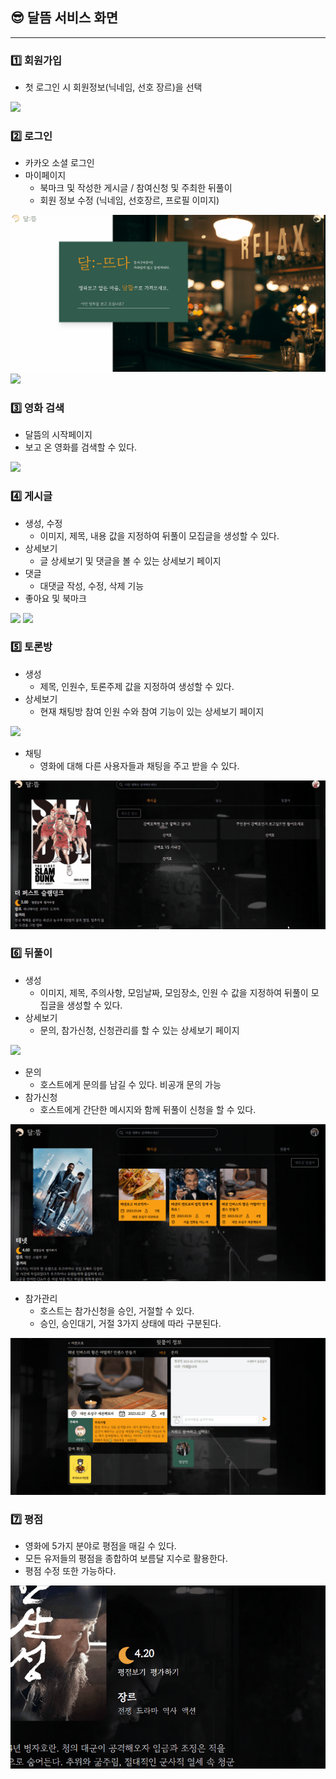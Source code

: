 
## 😎 달뜸 서비스 화면
---

### 1️⃣ 회원가입
- 첫 로그인 시 회원정보(닉네임, 선호 장르)을 선택
<img src="../docs/gif/SignUp.gif">

### 2️⃣ 로그인
- 카카오 소셜 로그인
- 마이페이지
    - 북마크 및 작성한 게시글 / 참여신청 및 주최한 뒤풀이
    - 회원 정보 수정 (닉네임, 선호장르, 프로필 이미지)
<img src="../docs/gif/Login.gif">
<img src="../docs/gif/MovieMypage.gif">


### 3️⃣ 영화 검색
- 달뜸의 시작페이지
- 보고 온 영화를 검색할 수 있다.
<img src="../docs/gif/MovieSearch.gif">

### 4️⃣ 게시글
- 생성, 수정
    - 이미지, 제목, 내용 값을 지정하여 뒤풀이 모집글을 생성할 수 있다.
- 상세보기
    - 글 상세보기 및 댓글을 볼 수 있는 상세보기 페이지
- 댓글
    - 대댓글 작성, 수정, 삭제 기능
- 좋아요 및 북마크
<img src="../docs/gif/Board.gif">
<img src="../docs/gif/BoardComment.gif">

### 5️⃣ 토론방
- 생성
    - 제목, 인원수, 토론주제 값을 지정하여 생성할 수 있다.
- 상세보기
    - 현재 채팅방 참여 인원 수와 참여 기능이 있는 상세보기 페이지
<img src="../docs/gif/ChatCreate.gif">

- 채팅
    - 영화에 대해 다른 사용자들과 채팅을 주고 받을 수 있다.
<img src="../docs/gif/Chat.gif">

### 6️⃣ 뒤풀이
- 생성
    - 이미지, 제목, 주의사항, 모임날짜, 모임장소, 인원 수  값을 지정하여 뒤풀이 모집글을 생성할 수 있다.
- 상세보기
    - 문의, 참가신청, 신청관리를 할 수 있는 상세보기 페이지
<img src="../docs/gif/PartyCreate.gif">

- 문의
    - 호스트에게 문의를 남길 수 있다. 비공개 문의 가능
- 참가신청
    - 호스트에게 간단한 메시지와 함께 뒤풀이 신청을 할 수 있다.
<img src="../docs/gif/PartyJoinComment.gif">

- 참가관리
    - 호스트는 참가신청을 승인, 거절할 수 있다.
    - 승인, 승인대기, 거절 3가지 상태에 따라 구분된다.
<img src="../docs/gif/PartyJoinAccept.gif">


### 7️⃣ 평점
- 영화에 5가지 분야로 평점을 매길 수 있다.
- 모든 유저들의 평점을 종합하여 보름달 지수로 활용한다.
- 평점 수정 또한 가능하다.
<img src="../docs/gif/Rating.gif">